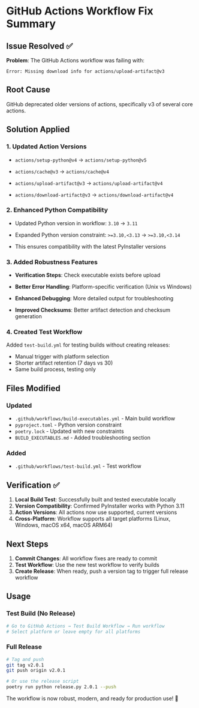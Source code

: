 # GitHub Actions Workflow Fix Summary

## Issue Resolved ✅

**Problem**: The GitHub Actions workflow was failing with:


```
Error: Missing download info for actions/upload-artifact@v3
```


## Root Cause

GitHub deprecated older versions of actions, specifically v3 of several core actions.

## Solution Applied


### 1. Updated Action Versions

- `actions/setup-python@v4` → `actions/setup-python@v5`
- `actions/cache@v3` → `actions/cache@v4`
- `actions/upload-artifact@v3` → `actions/upload-artifact@v4`

- `actions/download-artifact@v3` → `actions/download-artifact@v4`

### 2. Enhanced Python Compatibility

- Updated Python version in workflow: `3.10` → `3.11`

- Expanded Python version constraint: `>=3.10,<3.13` → `>=3.10,<3.14`
- This ensures compatibility with the latest PyInstaller versions

### 3. Added Robustness Features

- **Verification Steps**: Check executable exists before upload

- **Better Error Handling**: Platform-specific verification (Unix vs Windows)

- **Enhanced Debugging**: More detailed output for troubleshooting
- **Improved Checksums**: Better artifact detection and checksum generation

### 4. Created Test Workflow

Added `test-build.yml` for testing builds without creating releases:


- Manual trigger with platform selection
- Shorter artifact retention (7 days vs 30)
- Same build process, testing only

## Files Modified


### Updated

- `.github/workflows/build-executables.yml` - Main build workflow
- `pyproject.toml` - Python version constraint
- `poetry.lock` - Updated with new constraints
- `BUILD_EXECUTABLES.md` - Added troubleshooting section

### Added  

- `.github/workflows/test-build.yml` - Test workflow

## Verification ✅

1. **Local Build Test**: Successfully built and tested executable locally
2. **Version Compatibility**: Confirmed PyInstaller works with Python 3.11
3. **Action Versions**: All actions now use supported, current versions
4. **Cross-Platform**: Workflow supports all target platforms (Linux, Windows, macOS x64, macOS ARM64)


## Next Steps

1. **Commit Changes**: All workflow fixes are ready to commit
2. **Test Workflow**: Use the new test workflow to verify builds
3. **Create Release**: When ready, push a version tag to trigger full release workflow


## Usage

### Test Build (No Release)

```bash
# Go to GitHub Actions → Test Build Workflow → Run workflow
# Select platform or leave empty for all platforms
```

### Full Release

```bash
# Tag and push
git tag v2.0.1
git push origin v2.0.1

# Or use the release script
poetry run python release.py 2.0.1 --push
```

The workflow is now robust, modern, and ready for production use! 🚀
